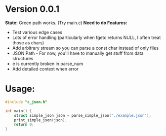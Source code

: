 # Version 0.0.1

**State:** Green path works. (Try main.c)
**Need to do Features:**

- Test various edge cases
- Lots of error handling (particularly when fgetc returns NULL, I often treat those as chars)
- Add arbitrary stream so you can parse a const char instead of only files
- JSON Path - For now, you'll have to manually get stuff from data structures
- e is currently broken in parse_num
- Add detailed context when error

# Usage:

```c
#include "c_json.h"

int main() {
    struct simple_json json = parse_simple_json("./example.json");
    print_simple_json(json);
    return 0;
}
```